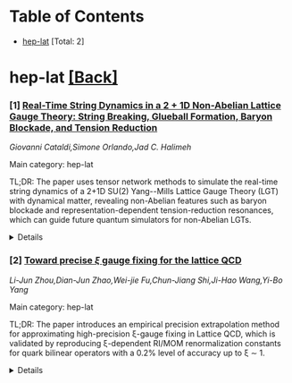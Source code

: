 <div id=toc></div>

# Table of Contents

- [hep-lat](#hep-lat) [Total: 2]


<div id='hep-lat'></div>

# hep-lat [[Back]](#toc)

### [1] [Real-Time String Dynamics in a $2+1$D Non-Abelian Lattice Gauge Theory: String Breaking, Glueball Formation, Baryon Blockade, and Tension Reduction](https://arxiv.org/abs/2509.08868)
*Giovanni Cataldi,Simone Orlando,Jad C. Halimeh*

Main category: hep-lat

TL;DR: The paper uses tensor network methods to simulate the real-time string dynamics of a 2+1D SU(2) Yang--Mills Lattice Gauge Theory (LGT) with dynamical matter, revealing non-Abelian features such as baryon blockade and representation-dependent tension-reduction resonances, which can guide future quantum simulators for non-Abelian LGTs.


<details>
  <summary>Details</summary>
Motivation: The motivation is to bridge the gap between toy-model Abelian lattice gauge theories and more complex non-Abelian LGTs, particularly in the context of advancing quantum simulation experiments, in order to gain insights into quark confinement and hadronization.

Method: The method involves using tensor network methods to simulate the real-time string dynamics of a 2+1 dimensional SU(2) Yang--Mills LGT, including the study of phenomena like string breaking, meson and baryon-antibaryon formation, and non-Abelian fluctuations such as glueball loops and self-crossed strings.

Result: Results include the observation of string breaking through Casimir reduction at resonance, discovery of a baryon blockade mechanism that delays string breaking at finite baryon density, and the identification of representation-dependent tension-reduction resonances for higher-energy strings. Additionally, purely non-Abelian fluctuations driven by the magnetic term were observed, including glueball loops and self-crossed strings.

Conclusion: The findings provide new insights into the dynamics of non-Abelian LGTs and highlight the importance of non-Abelian features in the context of string dynamics, which can serve as a guide for the development of upcoming quantum simulators for non-Abelian LGTs.

Abstract: Understanding flux string dynamics can provide insight into quark confinement
and hadronization. First-principles quantum and numerical simulations have
mostly focused on toy-model Abelian lattice gauge theories (LGTs). With the
advent of state-of-the-art quantum simulation experiments, it is important to
bridge this gap and study string dynamics in non-Abelian LGTs beyond one
spatial dimension. Using tensor network methods, we simulate the real-time
string dynamics of a $2\!+\!1$D SU$(2)$ Yang--Mills LGT with dynamical matter.
In the strong-coupling regime and at resonance, string breaking occurs through
sharp Casimir reduction along with meson and baryon-antibaryon formation, a
distinctively non-Abelian feature. At finite baryon density, we discover a
\textit{baryon blockade} mechanism that delays string breaking. Away from
resonance, the magnetic term drives purely non-Abelian fluctuations: glueball
loops and self-crossed strings that resolve two SU$(2)$ intertwiners with
distinct dynamics. For higher-energy strings, we uncover
representation-dependent tension-reduction resonances. Our findings serve as a
guide for upcoming quantum simulators of non-Abelian LGTs.

</details>


### [2] [Toward precise $ξ$ gauge fixing for the lattice QCD](https://arxiv.org/abs/2509.09367)
*Li-Jun Zhou,Dian-Jun Zhao,Wei-jie Fu,Chun-Jiang Shi,Ji-Hao Wang,Yi-Bo Yang*

Main category: hep-lat

TL;DR: The paper introduces an empirical precision extrapolation method for approximating high-precision ξ-gauge fixing in Lattice QCD, which is validated by reproducing ξ-dependent RI/MOM renormalization constants for quark bilinear operators with a 0.2% level of accuracy up to ξ ∼ 1.


<details>
  <summary>Details</summary>
Motivation: The motivation is to address the significant challenges faced when trying to achieve high-precision ξ-gauge fixing on the lattice, which has limited the application of Lattice QCD to off-shell partons mainly within the Landau gauge. The authors are inspired by the observed universal power-law dependence of off-shell parton matrix elements on the gauge-fixing precision in the Landau gauge and seek to extend this to ξ-gauge.

Method: An empirical precision extrapolation method is proposed to approximate high-precision ξ-gauge fixing. This involves defining the bare gauge coupling and then determining the effective ξ. The method's validity is tested by comparing the calculated ξ-dependent RI/MOM renormalization constants for local quark bilinear operators against known values.

Result: The method successfully reproduces the ξ-dependent RI/MOM renormalization constants for local quark bilinear operators with an accuracy of 0.2%, up to ξ values around 1. This indicates that the proposed approach can effectively simulate high-precision ξ-gauge fixing conditions.

Conclusion: The proposed empirical precision extrapolation method provides a viable way to approximate high-precision ξ-gauge fixing in Lattice QCD, thereby potentially extending its applicability to a broader range of gauges beyond the Landau gauge, as demonstrated by the accurate reproduction of the ξ-dependent renormalization constants.

Abstract: Lattice QCD provides a first-principles framework for solving Quantum
Chromodynamics (QCD). However, its application to off-shell partons has been
largely restricted to the Landau gauge, as achieving high-precision $\xi$-gauge
fixing on the lattice poses significant challenges. Motivated by a universal
power-law dependence of off-shell parton matrix elements on gauge-fixing
precision in the Landau gauge, we propose an empirical precision extrapolation
method to approximate high-precision $\xi$-gauge fixing. By properly defining
the bare gauge coupling and then the effective $\xi$, we validate our
$\xi$-gauge fixing procedure by successfully reproducing the $\xi$-dependent
RI/MOM renormalization constants for local quark bilinear operators at 0.2\%
level, up to $\xi \sim 1$.

</details>
